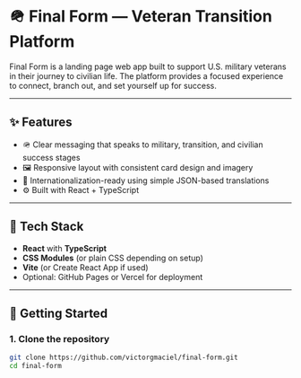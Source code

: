 # 🪖 Final Form — Veteran Transition Platform

Final Form is a landing page web app built to support U.S. military veterans in their journey to civilian life. The platform provides a focused experience to connect, branch out, and set yourself up for success.

---

## ✨ Features

- 🪖 Clear messaging that speaks to military, transition, and civilian success stages
- 🖼️ Responsive layout with consistent card design and imagery
- 🔡 Internationalization-ready using simple JSON-based translations
- ⚙️ Built with React + TypeScript

---

## 🧩 Tech Stack

- **React** with **TypeScript**
- **CSS Modules** (or plain CSS depending on setup)
- **Vite** (or Create React App if used)
- Optional: GitHub Pages or Vercel for deployment

---

## 🚀 Getting Started

### 1. Clone the repository

```bash
git clone https://github.com/victorgmaciel/final-form.git
cd final-form
```
